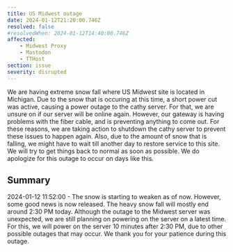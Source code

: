 ```yaml
---
title: US Midwest outage
date: 2024-01-12T21:20:00.746Z
resolved: false
#resolvedWhen: 2024-01-12T14:40:00.746Z
affected:
    - Midwest Proxy
    - Mastodon
    - TTHost
section: issue
severity: disrupted
---
```


We are having extreme snow fall where US Midwest site is located in Michigan. Due to the snow that is occuring at this time, a short power cut was active, causing a power outage to the cathy server. For that, we are unsure on if our server will be online again.
However, our gateway is having problems with the fiber cable, and is preventing anything to come out. For these reasons, we are taking action to shutdown the cathy server to prevent these issues to happen again. Also, due to the amount of snow that is falling, we might have to wait till another day to restore service to this site.
We will try to get things back to normal as soon as possible. We do apologize for this outage to occur on days like this.

## Summary
2024-01-12 11:52:00 - The snow is starting to weaken as of now. However, some good news is now released. The heavy snow fall will mostly end around 2:30 PM today. Although the outage to the Midwest server was unexpected, we are still planning on powering on the server on a latest time. For this, we will power on the server 10 minutes after 2:30 PM, due to other possible outages that may occur. We thank you for your patience during this outage.